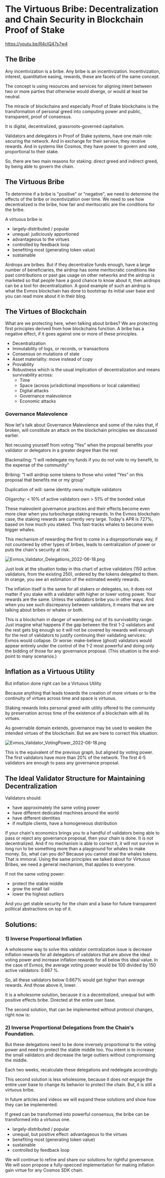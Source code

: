 # The Virtuous Bribe: Decentralization and Chain Security in Blockchain Proof of Stake

https://youtu.be/R4clQ47s7w4

## The Bribe

Any incentivization is a bribe. Any bribe is an incentivization.
Incentivization, interest, quantitative easing, rewards, these are facets of the same concept.

The concept is using resources and services for aligning intent between two or more parties that otherwise would diverge, or would at least be neutral.

The miracle of blockchains and especially Proof of Stake blockchains is the transformation of personal greed into computing power and public, transparent, proof of consensus.

It is digital, decentralized, grassroots-governed capitalism. 

Validators and delegators in Proof of Stake systems, have one main role: securing the network. And in exchange for their service, they receive rewards. And in systems like Cosmos, they have power to govern and vote, proportional to their stake.

So, there are two main reasons for staking: direct greed and indirect greed, by being able to govern the chain.

## The Virtuous Bribe

To determine if a bribe is "positive" or "negative", we need to determine the effects of the bribe or incentivization over time. We need to see how decentralized is the bribe, how fair and meritocratic are the conditions for the bribe.

A virtuous bribe is
- largely-distributed / popular
- unequal: judiciously apportioned
- advantageous to the virtues
- controlled by feedback loop
- benefiting most (generating token value) 
- sustainable

Airdrops are bribes. But if they decentralize funds enough, have a large number of beneficiaries, the airdrop has some meritocratic conditions like past contributions or past gas usage on other networks and the airdrop is marketed so that people have a good chance to know about it, then airdrops can be a tool for decentralization. A good example of such an airdrop is what the Evmos blockchain has done to bootstrap its initial user base and you can read more about it in their blog.

## The Virtues of Blockchain

What are we protecting here, when talking about bribes? 
We are protecting  first principles derived from how blockchains function. A bribe has a negative effect, if it goes against one or more of these principles.

- Decentralization
- Immutability of logs, or records, or transactions
- Consensus on mutations of state
- Asset materiality: move instead of copy
- Provability
- Robustness which is the usual implication of decentralization and means survivability across:
  - Time
  - Space (across jurisdictional impositions or local calamities)
  - Digital attacks
  - Governance malevolence
  - Economic attacks

### Governance Malevolence

Now let's talk about Governance Malevolence and some of the rules that, if broken, will constitute an attack on the blockchain principles we discussed earlier.

Not recusing yourself from voting “Yes” when the proposal benefits your validator or delegators in a greater degree than the rest

Blackmailing: “I will redelegate my funds if you do not vote to my benefit, to the expense of the community”

Bribing: “I will airdrop some tokens to those who voted “Yes” on this proposal that benefits me or my group”

Duplication of will: same identity owns multiple validators

Oligarchy: < 10% of active validators own > 51% of the bonded value


These malevolent governance practices and their effects become even more clear when you turbocharge staking rewards.
In the Evmos blockchain case, the staking rewards are currently very large. Today's APR is 727%, based on how much you staked. This fast-tracks whales to become even bigger whales.

This mechanism of rewarding the first to come in a disproportionate way, if not countered by other types of bribes, leads to centralization of power or puts the chain's security at risk.

![Evmos_Validator_Delegations_2022-06-18.png](https://raw.githubusercontent.com/the-laurel/chain-proposals/main/evmos/assets/Evmos_Validator_Delegations_2022-06-18.png)

Just look at the situation today in this chart of active validators (150 active validators, from the existing 250), ordered by the tokens delegated to them.
In orange, you see an estimation of the estimated  weekly rewards.

The inflation itself is the same for all stakers or delegates, so, it does not matter if you stake with a validator with higher or lower voting power. Your rewards are the same. Unless the validators bribe you in other ways.
And when you see such discrepancy between validators, it means that we are talking about bribes or whales or both.

This is a blockchain in danger of wandering out of its survivability range. Just imagine what happens if the gap between the first 1-2 validators and the rest gets big enough so it will not be covered by rewards well enough for the rest of validators to justify continuing their validating services: Evmos would collapse. Or worse: make-believe (ghost) validators would appear entirely under the control of the 1-2 most powerful and doing only the bidding of those for any governance proposal. (This situation is the end-point to many scenarios.)

## Inflation as a Virtuous Utility

But inflation done right can be a Virtuous Utility

Because anything that leads towards the creation of more virtues or to the continuity of virtues across time and space is virtuous.

Staking rewards links personal greed with utility offered to the community by preservation across time of the existence of a blockchain with all its virtues.

As governable domain extends, governance may be used to weaken the intended virtues of the blockchain. 
But we are here to correct this situation.

![Evmos_Validator_VotingPower_2022-06-18.png](https://raw.githubusercontent.com/the-laurel/chain-proposals/main/evmos/assets/Evmos_Validator_VotingPower_2022-06-18.png)

This is the equivalent of the previous graph, but aligned by voting power. The first validators have more than 20% of the network. The first 4-5 validators are enough to pass any governance proposal.

## The Ideal Validator Structure for Maintaining Decentralization 

Validators should:
- have approximately the same voting power
- have different dedicated machines around the world
- have different identities
- if multiple clients, have a homogeneous distribution

If your chain's economics brings you to a handful of validators being able to pass or reject any governance proposal, then your chain is done. It is not decentralized. And if no mechanism is able to correct it, it will not survive in long run to be something more than a playground for whales to make money.
So, what can you do? Because you cannot steal the whales tokens. That is immoral. Using the same principles we talked about for Virtuous Bribes, we need a general mechanism, that applies to everyone. 

If not the same voting power:
- protect the stable middle
- grow the small tail
- lower the highest outliers 

And you get stable security for the chain and a base for future transparent political abstractions on top of it.

## Solutions: 

### 1) Inverse Proportional Inflation

A wholesome way to solve this validator centralization issue is decrease inflation rewards for all delegators of validators that are above the ideal voting power and increase inflation rewards for all below this ideal value. In the case of Evmos, the average voting power would be 100 divided by 150 active validators: 0.667 %.

So, all these validators below 0.667% would get higher than average rewards. And those above it, lower.

It is a wholesome solution, because it is a decentralized, unequal but with positive effects bribe. Directed at the entire user base.

The second solution, that can be implemented without protocol changes, right now is:

### 2) Inverse Proportional Delegations from the Chain's Foundation.

But these delegations need to be done inversely proportional to the voting power and need to protect the stable middle too.
You intent is to increase the small validators and decrease the large outliers without compromising the middle.

Each two weeks, recalculate these delegations and redelegate accordingly.

This second solution is less wholesome, because it does not engage the entire user base to change its behavior to protect the chain. But, it is still a virtuous bribe.

In future articles and videos we will expand these solutions and show how they can be implemented.


If greed can be transformed into powerful consensus, the bribe can be transformed into a virtuous one.

- largely-distributed / popular
- unequal, but positive effect: advantageous to the virtues
- benefiting most (generating token value)
- sustainable
- controlled by feedback loop


We will continue to refine and share our solutions for rightful governance. We will soon propose a fully-specced implementation for making inflation gain virtue for any Cosmos SDK chain.
